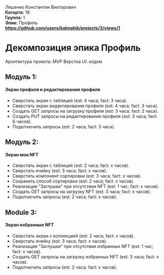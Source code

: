 Ляшенко Константин Викторович\
<b>Когорта:</b> 18\
<b>Группа:</b> 1\
<b>Эпик:</b> Профиль\
<b>https://github.com/users/kalmahik/projects/3/views/1</b>

# Декомпозиция эпика Профиль

Архитектура проекта: MVP
Верстка UI: кодом

## Модуль 1:
#### Экран профиля и редактирования профиля
- Сверстать экран с таблицей (est: 4 часа; fact: 3 часа).
- Сверстать экран редактирования профиля (est: 4 часа; fact: 3 часа).
- Создать GET запросы на загрузку профиля (est: 3 часа; fact: 2 часа).
- Создать PUT запросы на редактирование профиля (est: 3 часа; fact: 6 часов).
- Подклчючить запросы (est: 2 часа; fact: 3 часа).

## Модуль 2:
#### Экран мои NFT
- Сверстать экран с таблицей (est: 2 часа; fact: x часов).
- Сверстать ячейку (est: 3 часа; fact: x часов).
- Сверстать компонент сортировки (est: 3 часа; fact: x часов).
- Сохранить способ сортировки (est: 2 часа; fact: x часов).
- Реализация "Заглушки" при отсутствии NFT (est: 1 час; fact: x часов).
- Создать GET запросы на загрузку NFT (est: 3 часа; fact: x часов).
- Подклчючить запросы (est: 2 часа; fact: x часов).

## Module 3:
#### Экран избранные NFT
- Сверстать экран с коллекцией (est: 2 часа; fact: x часов).
- Сверстать ячейку (est: 3 часа; fact: x часов).
- Реализация "Заглушки" при отсутствии избранных NFT (est: 1 час; fact: x часов).
- Создать GET запросы на загрузку избранных NFT (est: 3 часа; fact: x часов).
- Подклчючить запросы (est: 2 часа; fact: x часов).

